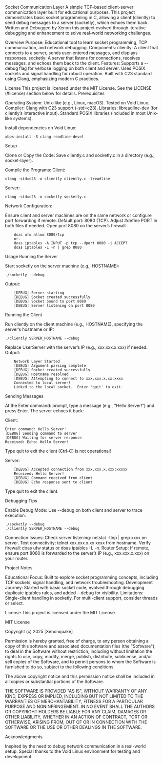 Socket Communication Layer
A simple TCP-based client-server communication layer built for educational purposes. This project demonstrates basic socket programming in C, allowing a client (cliently) to send debug messages to a server (socketly), which echoes them back. Written and Debugged by Xenon this project evolved through iterative debugging and enhancement to solve real-world networking challenges.

Overview
  Purpose: Educational tool to learn socket programming, TCP communication, and network debugging.
  Components:
        cliently: A client that connects to a server, sends user-entered messages, and displays responses.
        socketly: A server that listens for connections, receives messages, and echoes them back to the client.
  Features:
        Supports a --debug flag for verbose logging on both client and server.
        Uses POSIX sockets and signal handling for robust operation.
        Built with C23 standard using Clang, emphasizing modern C practices.

License
This project is licensed under the MIT License. See the LICENSE (#license) section below for details.
Prerequisites

  Operating System: Unix-like (e.g., Linux, macOS). Tested on Void Linux.
  Compiler: Clang with C23 support (-std=c23).
  Libraries: 
      libreadline-dev (for cliently’s interactive input).
      Standard POSIX libraries (included in most Unix-like systems).

Install dependencies on Void Linux:

    xbps-install -S clang readline-devel

Setup

  Clone or Copy the Code:
  Save cliently.c and socketly.c in a directory (e.g., socket-layer).
  
  Compile the Programs:
  Client:
    
    clang -std=c23 -o cliently cliently.c -lreadline

Server:
    
    clang -std=c23 -o socketly socketly.c

Network Configuration:

  Ensure client and server machines are on the same network or configure port forwarding if remote.
  Default port: 8080 (TCP). Adjust #define PORT in both files if needed.
  Open port 8080 on the server’s firewall:

        doas ufw allow 8080/tcp
        or.
        doas iptables -A INPUT -p tcp --dport 8080 -j ACCEPT
        doas iptables -L -n | grep 8080


Usage
Running the Server

  Start socketly on the server machine (e.g., HOSTNAME):

    ./socketly --debug

  Output:

        [DEBUG] Server starting
        [DEBUG] Socket created successfully
        [DEBUG] Socket bound to port 8080
        [DEBUG] Server listening on port 8080

Running the Client

  Run cliently on the client machine (e.g., HOSTNAME), specifying the server’s hostname or IP:

    ./cliently SERVER_HOSTNAME --debug

  Replace UserServer with the server’s IP (e.g., xxx.xxx.x.xxx) if needed.
  Output:

        Network Layer Started
        [DEBUG] Argument parsing complete
        [DEBUG] Socket created successfully
        [DEBUG] Hostname resolved
        [DEBUG] Attempting to connect to xxx.xxx.x.xx:xxxx
        Connected to local server!
        Linked to the local socket.  Enter 'quit' to exit.

Sending Messages

  At the Enter command: prompt, type a message (e.g., "Hello Server!") and press Enter.
  The server echoes it back:
  
Client:

    Enter command: Hello Server!
    [DEBUG] Sending command to server
    [DEBUG] Waiting for server response
    Received: Echo: Hello Server!

  Type quit to exit the client (Ctrl-C) is not operational! 

Server:

        [DEBUG] Accepted connection from xxx.xxx.x.xxx:xxxxx
        Received: Hello Server!
        [DEBUG] Command received from client
        [DEBUG] Echo response sent to client

  Type quit to exit the client.

Debugging Tips

  Enable Debug Mode: Use --debug on both client and server to trace execution:

    ./socketly --debug
    ./cliently SERVER_HOSTNAME --debug

  Connection Issues:
        Check server listening: netstat -tlnp | grep xxxx on server.
        Test connectivity: telnet xxx.xxx.x.xx xxxx from hostname.
        Verify firewall: doas ufw status or doas iptables -L -n.
    Router Setup: If remote, ensure port 8080 is forwarded to the server’s IP (e.g., xxx.xxx.x.xxx) on your router.

Project Notes

  Educational Focus: Built to explore socket programming concepts, including TCP sockets, signal handling, and network troubleshooting.
  Development Journey: Started with basic socket code, evolved through debugging duplicate iptables rules, and added --debug for visibility.
  Limitations: Single-client handling in socketly. For multi-client support, consider threads or select.

License
This project is licensed under the MIT License.

MIT License

Copyright (c) 2025 [Xenonquake]

Permission is hereby granted, free of charge, to any person obtaining a copy
of this software and associated documentation files (the "Software"), to deal
in the Software without restriction, including without limitation the rights
to use, copy, modify, merge, publish, distribute, sublicense, and/or sell
copies of the Software, and to permit persons to whom the Software is
furnished to do so, subject to the following conditions:

The above copyright notice and this permission notice shall be included in all
copies or substantial portions of the Software.

THE SOFTWARE IS PROVIDED "AS IS", WITHOUT WARRANTY OF ANY KIND, EXPRESS OR
IMPLIED, INCLUDING BUT NOT LIMITED TO THE WARRANTIES OF MERCHANTABILITY,
FITNESS FOR A PARTICULAR PURPOSE AND NONINFRINGEMENT. IN NO EVENT SHALL THE
AUTHORS OR COPYRIGHT HOLDERS BE LIABLE FOR ANY CLAIM, DAMAGES OR OTHER
LIABILITY, WHETHER IN AN ACTION OF CONTRACT, TORT OR OTHERWISE, ARISING FROM,
OUT OF OR IN CONNECTION WITH THE SOFTWARE OR THE USE OR OTHER DEALINGS IN THE
SOFTWARE.

Acknowledgments

  Inspired by the need to debug network communication in a real-world setup.
    Special thanks to the Void Linux environment for testing and development.
